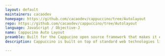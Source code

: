 ```yaml
---
layout: default
maintainers: cacaodev
homepage: https://github.com/cacaodev/cappuccino/tree/Autolayout
repo: https://github.com/cacaodev/cappuccino/tree/Autolayout
language: JavaScript / Objective-J
name: Cappucino Auto Layout
preamble: Built for the Cappucino open source framework that makes it easy to build desktop-caliber browser applications.
description: Cappuccino is built on top of standard web technologies like JavaScript, and it implements most of the familiar APIs from GNUstep and Apple's Cocoa frameworks. When you program in Cappuccino, you don't need to concern yourself with the complexities of traditional web technologies like HTML, CSS, or even the DOM. The unpleasantries of building complex cross browser applications are abstracted away for you.

---
```

